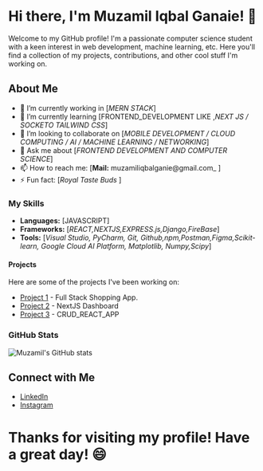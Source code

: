 # Hi there, I'm Muzamil Iqbal Ganaie! 👋

Welcome to my GitHub profile!
    I'm a passionate computer science student with a keen interest in web development, machine learning, etc.
 Here you'll find a collection of my projects, contributions, and other cool stuff I'm working on.

## About Me

- 🔭 I’m currently working in [_MERN STACK_]
- 🌱 I’m currently learning [FRONTEND_DEVELOPMENT LIKE ,_NEXT JS / SOCKETO TAILWIND CSS_]
- 👯 I’m looking to collaborate on [_MOBILE DEVELOPMENT / CLOUD COMPUTING / AI / MACHINE LEARNING / NETWORKING_]
- 💬 Ask me about [_FRONTEND DEVELOPMENT  AND COMPUTER SCIENCE_]
- 📫 How to reach me: [**Mail:** muzamiliqbalganie@gmail.com_ ]
- ⚡ Fun fact: [_Royal Taste Buds_ ]

### My Skills

- **Languages:** [JAVASCRIPT]
- **Frameworks:** [_REACT,NEXTJS,EXPRESS.js,Django,FireBase_]
- **Tools:** [_Visual Studio, PyCharm, Git, Github,npm,Postman,Figma,Scikit-learn, Google Cloud AI Platform, Matplotlib, Numpy,Scipy_]

#### Projects

Here are some of the projects I've been working on:

- [Project 1](https://github.com/muzamiliqbalganaie/React-myshopping-app.git) - Full Stack Shopping App.
- [Project 2](https://github.com/muzamiliqbalganaie/NextJs-Dasdboard.git) - NextJS Dashboard
- [Project 3](https://github.com/muzamiliqbalganaie/Crud_React_App.git) - CRUD_REACT_APP

### GitHub Stats

![Muzamil's GitHub stats](https://github-readme-stats.vercel.app/api?username=muzamiliqbalganaie&show_icons=true&theme=radical)

## Connect with Me

- [LinkedIn](www.linkedin.com/muzamiliqbal-ganaie-017223268)
- [Instagram](https://www.instagram.com/_iammuzamil/#)

# Thanks for visiting my profile! Have a great day! 😄
